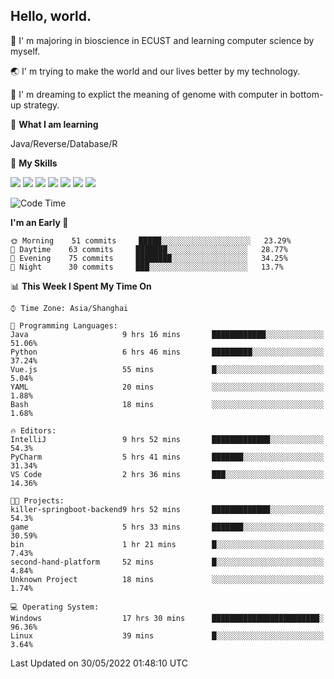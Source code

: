 ## Hello, world.

🏫 I' m majoring in bioscience in ECUST and learning computer science by myself.

🌏 I' m trying to make the world and our lives better by my technology.

🧬 I' m dreaming to explict the meaning of genome with computer in bottom-up strategy.

🔡 **What I am learning**

Java/Reverse/Database/R

🌟 **My Skills**

![](https://img.shields.io/badge/-Python-FFD43B?logo=python&labelColor=306998&logoColor=FFF)
![](https://img.shields.io/badge/-Linux-000000?logo=Linux&logoColor=fff)
![](https://img.shields.io/badge/-Docker-FFF?logo=Docker&labelColor=2496ED&logoColor=fff)
![](https://img.shields.io/badge/-Java-f89820?logo=java&labelColor=5382a1&logoColor=fff)
![](https://img.shields.io/badge/-MySQL-00758F?logo=mysql&labelColor=F29111&logoColor=FFF)
![](https://img.shields.io/badge/-Vue-34495E?logo=vue.js&labelColor=41B883&logoColor=FFF)
![](https://img.shields.io/badge/-SpringBoot-FFF?logo=SpringBoot&labelColor=6DB33F&logoColor=FFF)

<!--START_SECTION:waka-->
![Code Time](http://img.shields.io/badge/Code%20Time-0%20secs-blue)

**I'm an Early 🐤** 

```text
🌞 Morning    51 commits     █████░░░░░░░░░░░░░░░░░░░░   23.29% 
🌆 Daytime    63 commits     ███████░░░░░░░░░░░░░░░░░░   28.77% 
🌃 Evening    75 commits     ████████░░░░░░░░░░░░░░░░░   34.25% 
🌙 Night      30 commits     ███░░░░░░░░░░░░░░░░░░░░░░   13.7%

```


📊 **This Week I Spent My Time On** 

```text
⌚︎ Time Zone: Asia/Shanghai

💬 Programming Languages: 
Java                     9 hrs 16 mins       ████████████░░░░░░░░░░░░░   51.06% 
Python                   6 hrs 46 mins       █████████░░░░░░░░░░░░░░░░   37.24% 
Vue.js                   55 mins             █░░░░░░░░░░░░░░░░░░░░░░░░   5.04% 
YAML                     20 mins             ░░░░░░░░░░░░░░░░░░░░░░░░░   1.88% 
Bash                     18 mins             ░░░░░░░░░░░░░░░░░░░░░░░░░   1.68%

🔥 Editors: 
IntelliJ                 9 hrs 52 mins       █████████████░░░░░░░░░░░░   54.3% 
PyCharm                  5 hrs 41 mins       ███████░░░░░░░░░░░░░░░░░░   31.34% 
VS Code                  2 hrs 36 mins       ███░░░░░░░░░░░░░░░░░░░░░░   14.36%

🐱‍💻 Projects: 
killer-springboot-backend9 hrs 52 mins       █████████████░░░░░░░░░░░░   54.3% 
game                     5 hrs 33 mins       ███████░░░░░░░░░░░░░░░░░░   30.59% 
bin                      1 hr 21 mins        █░░░░░░░░░░░░░░░░░░░░░░░░   7.43% 
second-hand-platform     52 mins             █░░░░░░░░░░░░░░░░░░░░░░░░   4.84% 
Unknown Project          18 mins             ░░░░░░░░░░░░░░░░░░░░░░░░░   1.74%

💻 Operating System: 
Windows                  17 hrs 30 mins      ████████████████████████░   96.36% 
Linux                    39 mins             █░░░░░░░░░░░░░░░░░░░░░░░░   3.64%

```


 Last Updated on 30/05/2022 01:48:10 UTC
<!--END_SECTION:waka-->


<!--
**Shigure19/Shigure19** is a ✨ _special_ ✨ repository because its `README.md` (this file) appears on your GitHub profile.

Here are some ideas to get you started:

- 🔭 I’m currently working on ...
- 🌱 I’m currently learning ...
- 👯 I’m looking to collaborate on ...
- 🤔 I’m looking for help with ...
- 💬 Ask me about ...
- 📫 How to reach me: ...
- 😄 Pronouns: ...
- ⚡ Fun fact: ...
-->

